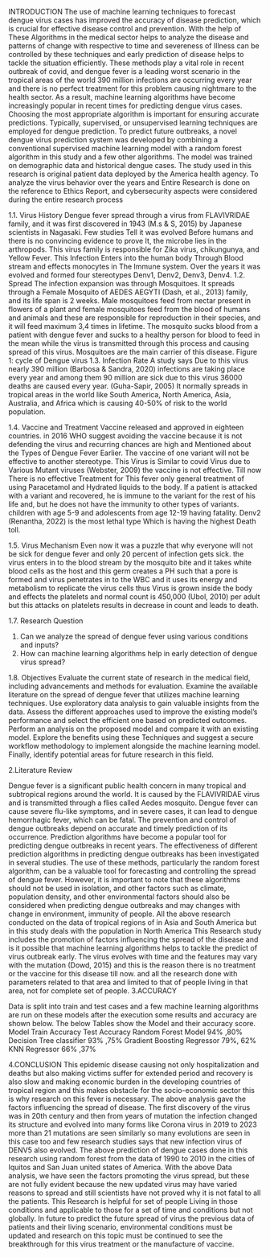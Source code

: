 INTRODUCTION
The use of machine learning techniques to forecast dengue virus cases has improved the accuracy of 
disease prediction, which is crucial for effective disease control and prevention. With the help of These 
Algorithms in the medical sector helps to analyze the disease and patterns of change with respective to 
time and severeness of Illness can be controlled by these techniques and early prediction of disease 
helps to tackle the situation efficiently. 
These methods play a vital role in recent outbreak of covid, and dengue fever is a leading worst scenario 
in the tropical areas of the world 390 million infections are occurring every year and there is no perfect 
treatment for this problem causing nightmare to the health sector. As a result, machine learning 
algorithms have become increasingly popular in recent times for predicting dengue virus cases. 
Choosing the most appropriate algorithm is important for ensuring accurate predictions. Typically, 
supervised, or unsupervised learning techniques are employed for dengue prediction. 
To predict future outbreaks, a novel dengue virus prediction system was developed by combining a 
conventional supervised machine learning model with a random forest algorithm in this study and a 
few other algorithms. The model was trained on demographic data and historical dengue cases. The 
study used in this research is original patient data deployed by the America health agency. To analyze 
the virus behavior over the years and Entire Research is done on the reference to Ethics Report, and 
cybersecurity aspects were considered during the entire research process

1.1. Virus History
Dengue fever spread through a virus from FLAVIVRIDAE family, and it was first discovered in 1943
(M.s & S, 2015) by Japanese scientists in Nagasaki. Few studies Tell it was evolved Before humans and
there is no convincing evidence to prove It, the microbe lies in the arthropods. This virus family is
responsible for Zika virus, chikungunya, and Yellow Fever. This Infection Enters into the human body
Through Blood stream and effects monocytes in The Immune system. Over the years it was evolved and
formed four stereotypes Denv1, Denv2, Denv3, Denv4.
1.2. Spread
The infection expansion was through Mosquitoes. It spreads through a Female Mosquito of AEDES
AEGYTI (Dash, et al., 2013) family, and its life span is 2 weeks. Male mosquitoes feed from nectar
present in flowers of a plant and female mosquitoes feed from the blood of humans and animals and
these are responsible for reproduction in their species, and it will feed maximum 3,4 times in lifetime.
The mosquito sucks blood from a patient with dengue fever and sucks to a healthy person for blood to
feed in the mean while the virus is transmitted through this process and causing spread of this virus.
Mosquitoes are the main carrier of this disease.
 Figure 1: cycle of Dengue virus
1.3. Infection Rate
A study says Due to this virus nearly 390 million (Barbosa & Sandra, 2020) infections are taking place
every year and among them 90 million are sick due to this virus 36000 deaths are caused every year.
(Guha-Sapir, 2005) It normally spreads in tropical areas in the world like South America, North
America, Asia, Australia, and Africa which is causing 40-50% of risk to the world population.

1.4. Vaccine and Treatment
Vaccine released and approved in eighteen countries. in 2016 WHO suggest avoiding the vaccine
because it is not defending the virus and recurring chances are high and Mentioned about the Types of
Dengue Fever Earlier. The vaccine of one variant will not be effective to another stereotype. This Virus
is Similar to covid Virus due to Various Mutant viruses (Webster, 2009) the vaccine is not effective. Till
now There is no effective Treatment for This fever only general treatment of using Paracetamol and
Hydrated liquids to the body. If a patient is attacked with a variant and recovered, he is immune to the
variant for the rest of his life and, but he does not have the immunity to other types of variants. children
with age 5-9 and adolescents from age 12-19 having fatality. Denv2 (Renantha, 2022) is the most lethal
type Which is having the highest Death toll.

1.5. Virus Mechanism
Even now it was a puzzle that why everyone will not be sick for dengue fever and only 20 percent of
infection gets sick. the virus enters in to the blood stream by the mosquito bite and it takes white blood
cells as the host and this germ creates a PH such that a pore is formed and virus penetrates in to the
WBC and it uses its energy and metabolism to replicate the virus cells thus Virus is grown inside the
body and effects the platelets and normal count is 450,000 (Ubol, 2010) per adult but this attacks on
platelets results in decrease in count and leads to death.

1.7. Research Question
1. Can we analyze the spread of dengue fever using various conditions and inputs?
2. How can machine learning algorithms help in early detection of dengue virus spread?
   
1.8. Objectives
Evaluate the current state of research in the medical field, including advancements and methods for
evaluation. Examine the available literature on the spread of dengue fever that utilizes machine learning
techniques. Use exploratory data analysis to gain valuable insights from the data. Assess the different
approaches used to improve the existing model’s performance and select the efficient one based on
predicted outcomes. Perform an analysis on the proposed model and compare it with an existing model.
Explore the benefits using these Techniques and suggest a secure workflow methodology to implement
alongside the machine learning model. Finally, identify potential areas for future research in this field.

2.Literature Review

Dengue fever is a significant public health concern in many tropical and subtropical regions around the
world. It is caused by the FLAVIVRIDAE virus and is transmitted through a flies called Aedes mosquito.
Dengue fever can cause severe flu-like symptoms, and in severe cases, it can lead to dengue hemorrhagic
fever, which can be fatal. The prevention and control of dengue outbreaks depend on accurate and
timely prediction of its occurrence.
Prediction algorithms have become a popular tool for predicting dengue outbreaks in recent years. The
effectiveness of different prediction algorithms in predicting dengue outbreaks has been investigated
in several studies. 
The use of these methods, particularly the random forest algorithm, can be a valuable tool for
forecasting and controlling the spread of dengue fever. However, it is important to note that these
algorithms should not be used in isolation, and other factors such as climate, population density, and
other environmental factors should also be considered when predicting dengue outbreaks and may
changes with change in environment, immunity of people.
All the above research conducted on the data of tropical regions of in Asia and South America but in this
study deals with the population in North America This Research study includes the promotion of factors
influencing the spread of the disease and is it possible that machine learning algorithms helps to tackle
the predict of virus outbreak early.
The virus evolves with time and the features may vary with the mutation (Dowd, 2015) and this is the
reason there is no treatment or the vaccine for this disease till now. and all the research done with
parameters related to that area and limited to that of people living in that area, not for complete set of
people.
3.ACCURACY

Data is split into train and test cases and a few machine learning algorithms are run on these models
after the execution some results and accuracy are shown below. The below Tables show the Model and
their accuracy score.
 Model Train Accuracy Test Accuracy
Random Forest Model 94% ,80%
Decision Tree classifier 93% ,75%
Gradient Boosting Regressor 79%, 62%
KNN Regressor 66% ,37%

4.CONCLUSION
This epidemic disease causing not only hospitalization and deaths but also making victims suffer for
extended period and recovery is also slow and making economic burden in the developing countries of
tropical region and this makes obstacle for the socio-economic sector this is why research on this fever
is necessary. The above analysis gave the factors influencing the spread of disease. The first discovery
of the virus was in 20th century and then from years of mutation the infection changed its structure and
evolved into many forms like Corona virus in 2019 to 2023 more than 21 mutations are seen similarly
so many evolutions are seen in this case too and few research studies says that new infection virus of
DENV5 also evolved. The above prediction of dengue cases done in this research using random forest
from the data of 1990 to 2010 in the cities of Iquitos and San Juan united states of America. With the
above Data analysis, we have seen the factors promoting the virus spread, but these are not fully evident
because the new updated virus may have varied reasons to spread and still scientists have not proved
why it is not fatal to all the patients. This Research is helpful for set of people Living in those conditions
and applicable to those for a set of time and conditions but not globally. In future to predict the future
spread of virus the previous data of patients and their living scenario, environmental conditions must
be updated and research on this topic must be continued to see the breakthrough for this virus
treatment or the manufacture of vaccine.


